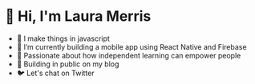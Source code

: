 # :wave: Hi, I'm Laura Merris
- :seedling: I make things in javascript
- :wrench: I’m currently building a mobile app using React Native and Firebase
- :revolving_hearts: Passionate about how independent learning can empower people
- :page_facing_up: Building in public on my blog
- :bird: Let's chat on Twitter

<!---
LauraMerris/LauraMerris is a ✨ special ✨ repository because its `README.md` (this file) appears on your GitHub profile.
You can click the Preview link to take a look at your changes.
--->
